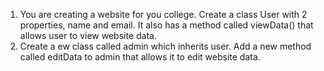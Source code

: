 1. You are creating a website for you college. Create a class User with 2 properties, name and email. It also has a method called viewData() that allows user to view website data.
2. Create a ew class called admin which inherits user. Add a new method called editData to admin that allows it to edit website data.